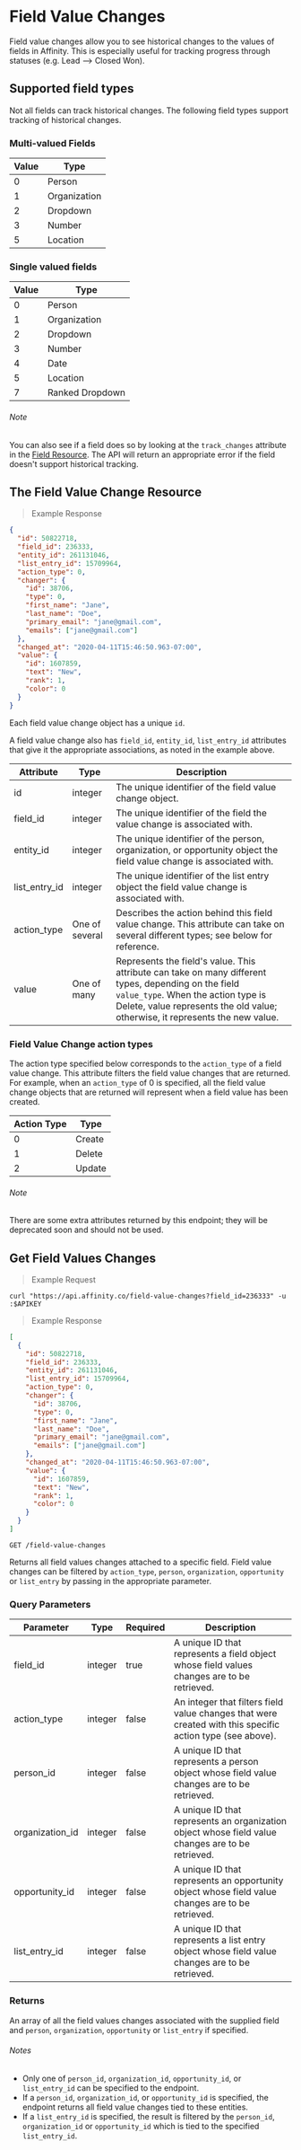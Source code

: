 
# Field Value Changes

Field value changes allow you to see historical changes to the values of fields in Affinity.
This is especially useful for tracking progress through statuses (e.g. Lead --> Closed Won).

## Supported field types

Not all fields can track historical changes. The following field types support tracking of
historical changes.

### Multi-valued Fields

| Value | Type                    |
| ----- | ----------------------- |
| 0     | Person                  |
| 1     | Organization            |
| 2     | Dropdown                |
| 3     | Number                  |
| 5     | Location                |

### Single valued fields

| Value | Type                    |
| ----- | ----------------------- |
| 0     | Person                  |
| 1     | Organization            |
| 2     | Dropdown                |
| 3     | Number                  |
| 4     | Date                    |
| 5     | Location                |
| 7     | Ranked Dropdown         |

<aside class="notice">
  <h6>Note</h6>
  <p>You can also see if a field does so by looking at the <code>track_changes</code> attribute in the <a href="#get-fields">Field Resource</a>. The API will return an appropriate error if the field doesn't support historical tracking.</p>
</aside>

## The Field Value Change Resource

> Example Response

```json
{
  "id": 50822718,
  "field_id": 236333,
  "entity_id": 261131046,
  "list_entry_id": 15709964,
  "action_type": 0,
  "changer": {
    "id": 38706,
    "type": 0,
    "first_name": "Jane",
    "last_name": "Doe",
    "primary_email": "jane@gmail.com",
    "emails": ["jane@gmail.com"]
  },
  "changed_at": "2020-04-11T15:46:50.963-07:00",
  "value": {
    "id": 1607859,
    "text": "New",
    "rank": 1,
    "color": 0
  }
}
```

Each field value change object has a unique `id`.

A field value change also has `field_id`, `entity_id`, `list_entry_id` attributes that give it the
appropriate associations, as noted in the example above.

| Attribute     | Type           | Description                                                                                                                                                                                                                 |
| ------------- | -------------- | --------------------------------------------------------------------------------------------------------------------------------------------------------------------------------------------------------------------------- |
| id            | integer        | The unique identifier of the field value change object.                                                                                                                                                                     |
| field_id      | integer        | The unique identifier of the field the value change is associated with.                                                                                                                                                     |
| entity_id     | integer        | The unique identifier of the person, organization, or opportunity object the field value change is associated with.                                                                                                         |
| list_entry_id | integer        | The unique identifier of the list entry object the field value change is associated with.                                                                                                                                   |
| action_type   | One of several | Describes the action behind this field value change. This attribute can take on several different types; see below for reference.                                                                                           |
| value         | One of many    | Represents the field's value. This attribute can take on many different types, depending on the field `value_type`. When the action type is Delete, value represents the old value; otherwise, it represents the new value. |

### Field Value Change action types

The action type specified below corresponds to the `action_type` of a field value change.
This attribute filters the field value changes that are returned. For example,
when an `action_type` of 0 is specified, all the field value change objects that are returned
will represent when a field value has been created.

| Action Type | Type   |
| ----------- | ------ |
| 0           | Create |
| 1           | Delete |
| 2           | Update |

<aside class="notice">
  <h6>Note</h6>
  <p>There are some extra attributes returned by this endpoint; they will be deprecated soon and should not be used.</p>
</aside>

## Get Field Values Changes

> Example Request

```shell
curl "https://api.affinity.co/field-value-changes?field_id=236333" -u :$APIKEY
```

> Example Response

```json
[
  {
    "id": 50822718,
    "field_id": 236333,
    "entity_id": 261131046,
    "list_entry_id": 15709964,
    "action_type": 0,
    "changer": {
      "id": 38706,
      "type": 0,
      "first_name": "Jane",
      "last_name": "Doe",
      "primary_email": "jane@gmail.com",
      "emails": ["jane@gmail.com"]
    },
    "changed_at": "2020-04-11T15:46:50.963-07:00",
    "value": {
      "id": 1607859,
      "text": "New",
      "rank": 1,
      "color": 0
    }
  }
]
```

`GET /field-value-changes`

Returns all field values changes attached to a specific field. Field value changes can be filtered by `action_type`, `person`, `organization`, `opportunity` or `list_entry` by passing in the appropriate parameter.

### Query Parameters

| Parameter       | Type    | Required | Description                                                                                               |
| --------------- | ------- | -------- | --------------------------------------------------------------------------------------------------------- |
| field_id        | integer | true     | A unique ID that represents a field object whose field values changes are to be retrieved.                |
| action_type     | integer | false    | An integer that filters field value changes that were created with this specific action type (see above). |
| person_id       | integer | false    | A unique ID that represents a person object whose field value changes are to be retrieved.                |
| organization_id | integer | false    | A unique ID that represents an organization object whose field value changes are to be retrieved.         |
| opportunity_id  | integer | false    | A unique ID that represents an opportunity object whose field value changes are to be retrieved.          |
| list_entry_id   | integer | false    | A unique ID that represents a list entry object whose field value changes are to be retrieved.            |

### Returns

An array of all the field values changes associated with the supplied field and `person`, `organization`, `opportunity` or `list_entry` if specified.

<aside class="notice">
  <h6>Notes</h6>
  <ul>
    <li>Only one of <code>person_id</code>, <code>organization_id</code>, <code>opportunity_id</code>, or <code>list_entry_id</code> can be specified to the endpoint.</li>
    <li>If a <code>person_id</code>, <code>organization_id</code>, or <code>opportunity_id</code> is specified, the endpoint returns all field value changes tied to these entities.</li>
    <li>If a <code>list_entry_id</code> is specified, the result is filtered by the <code>person_id</code>, <code>organization_id</code> or <code>opportunity_id</code> which is tied to the specified <code>list_entry_id</code>.</li>
  </ul>
</aside>
